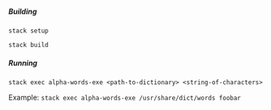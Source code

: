 ##### Building
`stack setup`

`stack build`

##### Running
`stack exec alpha-words-exe <path-to-dictionary> <string-of-characters>`

Example: `stack exec alpha-words-exe /usr/share/dict/words foobar`
